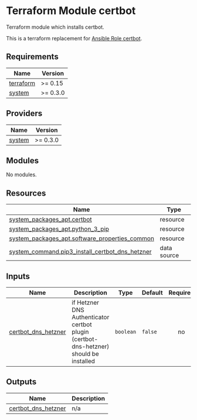 # Terraform Module certbot

Terraform module which installs certbot.

This is a terraform replacement for [Ansible Role certbot](https://github.com/l-with/ansible-role-certbot).


<!-- BEGIN_TF_DOCS -->
## Requirements

| Name | Version |
|------|---------|
| <a name="requirement_terraform"></a> [terraform](#requirement\_terraform) | >= 0.15 |
| <a name="requirement_system"></a> [system](#requirement\_system) | >= 0.3.0 |

## Providers

| Name | Version |
|------|---------|
| <a name="provider_system"></a> [system](#provider\_system) | >= 0.3.0 |

## Modules

No modules.

## Resources

| Name | Type |
|------|------|
| [system_packages_apt.certbot](https://registry.terraform.io/providers/neuspaces/system/latest/docs/resources/packages_apt) | resource |
| [system_packages_apt.python_3_pip](https://registry.terraform.io/providers/neuspaces/system/latest/docs/resources/packages_apt) | resource |
| [system_packages_apt.software_properties_common](https://registry.terraform.io/providers/neuspaces/system/latest/docs/resources/packages_apt) | resource |
| [system_command.pip3_install_certbot_dns_hetzner](https://registry.terraform.io/providers/neuspaces/system/latest/docs/data-sources/command) | data source |

## Inputs

| Name | Description | Type | Default | Required |
|------|-------------|------|---------|:--------:|
| <a name="input_certbot_dns_hetzner"></a> [certbot\_dns\_hetzner](#input\_certbot\_dns\_hetzner) | if Hetzner DNS Authenticator certbot plugin (certbot-dns-hetzner) should be installed | `boolean` | `false` | no |

## Outputs

| Name | Description |
|------|-------------|
| <a name="output_certbot_dns_hetzner"></a> [certbot\_dns\_hetzner](#output\_certbot\_dns\_hetzner) | n/a |
<!-- END_TF_DOCS -->
